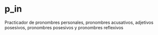 # p_in
Practicador de pronombres personales, pronombres acusativos, adjetivos posesivos, pronombres posesivos y pronombres reflexivos
